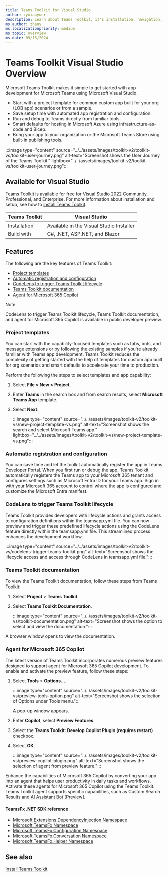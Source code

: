 ```yaml
---
title: Teams Toolkit for Visual Studio
author: zyxiaoyuer
description: Learn about Teams Toolkit, it's installation, navigation, and user journey. Teams Toolkit is available for Visual Studio.
ms.author: zhany
ms.localizationpriority: medium
ms.topic: overview
ms.date: 09/16/2024
---
```


# Teams Toolkit Visual Studio Overview

Microsoft Teams Toolkit makes it simple to get started with app development for Microsoft Teams using Microsoft Visual Studio.

* Start with a project template for common custom app built for your org (LOB app) scenarios or from a sample.
* Save setup time with automated app registration and configuration.
* Run and debug to Teams directly from familiar tools.
* Smart defaults for hosting in Microsoft Azure using infrastructure-as-code and Bicep.
* Bring your app to your organization or the Microsoft Teams Store using built-in publishing tools.

:::image type="content" source="../../assets/images/toolkit-v2/toolkit-vs/toolkit-user-journey.png" alt-text="Screenshot shows the User Journey of the Teams Toolkit." lightbox="../../assets/images/toolkit-v2/toolkit-vs/toolkit-user-journey.png":::

## Available for Visual Studio

Teams Toolkit is available for free for Visual Studio 2022 Community, Professional, and Enterprise. For more information about installation and setup, see how to [install Teams Toolkit](./install-Teams-Toolkit-vs.md).

| Teams Toolkit | Visual Studio |
| - | ------------- |
| Installation | Available in the Visual Studio Installer |
| Build with | C#, .NET, ASP.NET, and Blazor |

## Features

The following are the key features of Teams Toolkit:

* [Project templates](#project-templates)
* [Automatic registration and configuration](#automatic-registration-and-configuration)
* [CodeLens to trigger Teams Toolkit lifecycle](#codelens-to-trigger-teams-toolkit-lifecycle)
* [Teams Toolkit documentation](#teams-toolkit-documentation)
* [Agent for Microsoft 365 Copilot](#agent-for-microsoft-365-copilot)

> [!NOTE]
> CodeLens to trigger Teams Toolkit lifecycle, Teams Toolkit documentation, and agent for Microsoft 365 Copilot is available in public developer preview.

### Project templates

You can start with the capability-focused templates such as tabs, bots, and message extensions or by following the existing samples if you're already familiar with Teams app development. Teams Toolkit reduces the complexity of getting started with the help of templates for custom app built for org scenarios and smart defaults to accelerate your time to production.

Perform the following the steps to select templates and app capability:

1. Select **File > New > Project**.

1. Enter **Teams** in the search box and from search results, select **Microsoft Teams App** template.

1. Select **Next**.

   :::image type="content" source="../../assets/images/toolkit-v2/toolkit-vs/new-project-template-vs.png" alt-text="Screenshot shows the search and select Microsoft Teams app." lightbox="../../assets/images/toolkit-v2/toolkit-vs/new-project-template-vs.png":::

### Automatic registration and configuration

You can save time and let the toolkit automatically register the app in Teams Developer Portal. When you first run or debug the app, Teams Toolkit automatically registers the Teams app to your Microsoft 365 tenant and configures settings such as Microsoft Entra ID for your Teams app. Sign in with your Microsoft 365 account to control where the app is configured and customize the Microsoft Entra manifest.

### CodeLens to trigger Teams Toolkit lifecycle

Teams Toolkit provides developers with lifecycle actions and grants access to configuration definitions within the teamsapp.yml file. You can now preview and trigger these predefined lifecycle actions using the CodeLens feature directly within the teamsapp.yml file. This streamlined process enhances the development workflow.

   :::image type="content" source="../../assets/images/toolkit-v2/toolkit-vs/codelens-trigger-teams-toolkit.png" alt-text="Screenshot shows the lifecycle access and access through CodeLens in teamsapp.yml file.":::

### Teams Toolkit documentation

To view the Teams Toolkit documentation, follow these steps from Teams Toolkit:

1. Select **Project** > **Teams Toolkit**.

1. Select **Teams Toolkit Documentation**.

   :::image type="content" source="../../assets/images/toolkit-v2/toolkit-vs/toolkit-documentation.png" alt-text="Screenshot shows the option to select and view the documentation.":::

A browser window opens to view the documentation.

### Agent for Microsoft 365 Copilot

The latest version of Teams Toolkit incorporates numerous preview features designed to support agent for Microsoft 365 Copilot development. To enable and activate the preview feature, follow these steps:

1. Select **Tools** > **Options...**.

   :::image type="content" source="../../assets/images/toolkit-v2/toolkit-vs/preview-tools-option.png" alt-text="Screenshot shows the selection of Options under Tools menu.":::

    A pop-up window appears.

1. Enter **Copilot**, select **Preview Features**.

1. Select the **Teams Toolkit: Develop Copilot Plugin (requires restart)** checkbox.

1. Select **OK**.

   :::image type="content" source="../../assets/images/toolkit-v2/toolkit-vs/preview-copilot-plugin.png" alt-text="Screenshot shows the selection of agent from preview feature.":::

Enhance the capabilities of Microsoft 365 Copilot by converting your app into an agent that helps user productivity in daily tasks and workflows. Activate these agents for Microsoft 365 Copilot using the Teams Toolkit. Teams Toolkit agent supports specific capabilities, such as Custom Search Results and [AI Assistant Bot [Preview]](/microsoft-365-copilot/extensibility/).

#### TeamsFx .NET SDK reference

* [Microsoft.Extensions.DependencyInjection Namespace](/../dotnet/api/Microsoft.Extensions.DependencyInjection)
* [Microsoft.TeamsFx Namespace](/../dotnet/api/Microsoft.TeamsFx)
* [Microsoft.TeamsFx.Configuration Namespace](/../dotnet/api/Microsoft.TeamsFx.Configuration)
* [Microsoft.TeamsFx.Conversation Namespace](/../dotnet/api/Microsoft.TeamsFx.Conversation)
* [Microsoft.TeamsFx.Helper Namespace](/../dotnet/api/Microsoft.TeamsFx.Helper)

## See also

[Install Teams Toolkit](install-Teams-Toolkit-vs.md)
